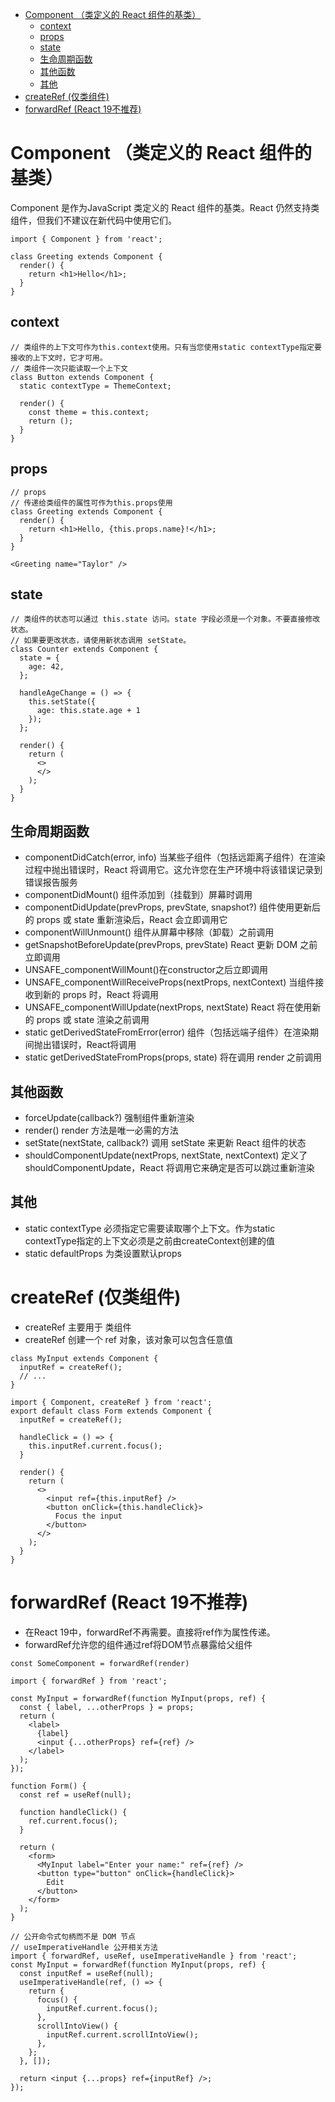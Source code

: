 <!-- @import "[TOC]" {cmd="toc" depthFrom=1 depthTo=6 orderedList=false} -->

<!-- code_chunk_output -->

- [Component （类定义的 React 组件的基类）](#component-类定义的-react-组件的基类)
  - [context](#context)
  - [props](#props)
  - [state](#state)
  - [生命周期函数](#生命周期函数)
  - [其他函数](#其他函数)
  - [其他](#其他)
- [createRef (仅类组件)](#createref-仅类组件)
- [forwardRef (React 19不推荐)](#forwardref-react-19不推荐)

<!-- /code_chunk_output -->

# Component （类定义的 React 组件的基类）

Component 是作为JavaScript 类定义的 React 组件的基类。React 仍然支持类组件，但我们不建议在新代码中使用它们。

```tsx
import { Component } from 'react';

class Greeting extends Component {
  render() {
    return <h1>Hello</h1>;
  }
}
```

## context

```tsx
// 类组件的上下文可作为this.context使用。只有当您使用static contextType指定要接收的上下文时，它才可用。
// 类组件一次只能读取一个上下文
class Button extends Component {
  static contextType = ThemeContext;

  render() {
    const theme = this.context;
    return ();
  }
}
```

## props

```tsx
// props
// 传递给类组件的属性可作为this.props使用
class Greeting extends Component {
  render() {
    return <h1>Hello, {this.props.name}!</h1>;
  }
}

<Greeting name="Taylor" />
```

## state

```tsx
// 类组件的状态可以通过 this.state 访问。state 字段必须是一个对象。不要直接修改状态。
// 如果要更改状态，请使用新状态调用 setState。
class Counter extends Component {
  state = {
    age: 42,
  };

  handleAgeChange = () => {
    this.setState({
      age: this.state.age + 1 
    });
  };

  render() {
    return (
      <>
      </>
    );
  }
}
```

## 生命周期函数

- componentDidCatch(error, info) 当某些子组件（包括远距离子组件）在渲染过程中抛出错误时，React 将调用它。这允许您在生产环境中将该错误记录到错误报告服务
- componentDidMount() 组件添加到（挂载到）屏幕时调用
- componentDidUpdate(prevProps, prevState, snapshot?) 组件使用更新后的 props 或 state 重新渲染后，React 会立即调用它
- componentWillUnmount() 组件从屏幕中移除（卸载）之前调用
- getSnapshotBeforeUpdate(prevProps, prevState) React 更新 DOM 之前立即调用
- UNSAFE_componentWillMount()在constructor之后立即调用
- UNSAFE_componentWillReceiveProps(nextProps, nextContext) 当组件接收到新的 props 时，React 将调用
- UNSAFE_componentWillUpdate(nextProps, nextState) React 将在使用新的 props 或 state 渲染之前调用
- static getDerivedStateFromError(error) 组件（包括远端子组件）在渲染期间抛出错误时，React将调用
- static getDerivedStateFromProps(props, state) 将在调用 render 之前调用

## 其他函数

- forceUpdate(callback?) 强制组件重新渲染
- render() render 方法是唯一必需的方法
- setState(nextState, callback?) 调用 setState 来更新 React 组件的状态
- shouldComponentUpdate(nextProps, nextState, nextContext) 定义了 shouldComponentUpdate，React 将调用它来确定是否可以跳过重新渲染

## 其他

- static contextType 必须指定它需要读取哪个上下文。作为static contextType指定的上下文必须是之前由createContext创建的值
- static defaultProps 为类设置默认props

# createRef (仅类组件)

- createRef 主要用于 类组件
- createRef 创建一个 ref 对象，该对象可以包含任意值

```tsx
class MyInput extends Component {
  inputRef = createRef();
  // ...
}
```

```tsx
import { Component, createRef } from 'react';
export default class Form extends Component {
  inputRef = createRef();

  handleClick = () => {
    this.inputRef.current.focus();
  }

  render() {
    return (
      <>
        <input ref={this.inputRef} />
        <button onClick={this.handleClick}>
          Focus the input
        </button>
      </>
    );
  }
}

```

# forwardRef (React 19不推荐)

- 在React 19中，forwardRef不再需要。直接将ref作为属性传递。
- forwardRef允许您的组件通过ref将DOM节点暴露给父组件

```tsx
const SomeComponent = forwardRef(render)
```

```tsx
import { forwardRef } from 'react';

const MyInput = forwardRef(function MyInput(props, ref) {
  const { label, ...otherProps } = props;
  return (
    <label>
      {label}
      <input {...otherProps} ref={ref} />
    </label>
  );
});

function Form() {
  const ref = useRef(null);

  function handleClick() {
    ref.current.focus();
  }

  return (
    <form>
      <MyInput label="Enter your name:" ref={ref} />
      <button type="button" onClick={handleClick}>
        Edit
      </button>
    </form>
  );
}
```

```tsx
// 公开命令式句柄而不是 DOM 节点
// useImperativeHandle 公开相关方法
import { forwardRef, useRef, useImperativeHandle } from 'react';
const MyInput = forwardRef(function MyInput(props, ref) {
  const inputRef = useRef(null);
  useImperativeHandle(ref, () => {
    return {
      focus() {
        inputRef.current.focus();
      },
      scrollIntoView() {
        inputRef.current.scrollIntoView();
      },
    };
  }, []);

  return <input {...props} ref={inputRef} />;
});
```
